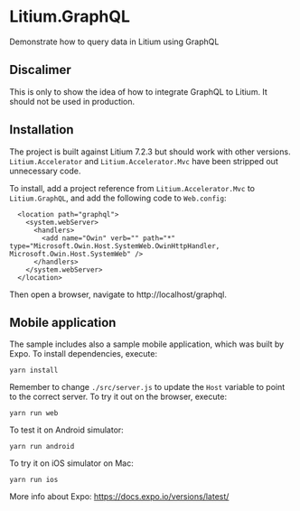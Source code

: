 # Litium.GraphQL
 Demonstrate how to query data in Litium using GraphQL

## Discalimer
This is only to show the idea of how to integrate GraphQL to Litium. It should not be used in production.

## Installation
The project is built against Litium 7.2.3 but should work with other versions. `Litium.Accelerator` and `Litium.Accelerator.Mvc`
have been stripped out unnecessary code.

To install, add a project reference from `Litium.Accelerator.Mvc` to `Litium.GraphQL`, and add the following code to `Web.config`:

```
  <location path="graphql">
    <system.webServer>
      <handlers>
        <add name="Owin" verb="" path="*" type="Microsoft.Owin.Host.SystemWeb.OwinHttpHandler, Microsoft.Owin.Host.SystemWeb" />
      </handlers>
    </system.webServer>
  </location>
```

Then open a browser, navigate to http://localhost/graphql.

## Mobile application
The sample includes also a sample mobile application, which was built by Expo. To install dependencies, execute:

```
yarn install
```

Remember to change `./src/server.js` to update the `Host` variable to point to the correct server.
To try it out on the browser, execute:

```
yarn run web
```

To test it on Android simulator:

```
yarn run android
```

To try it on iOS simulator on Mac:

```
yarn run ios
```

More info about Expo: https://docs.expo.io/versions/latest/